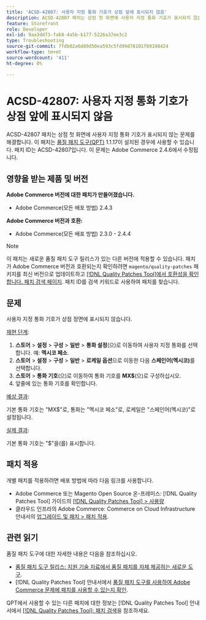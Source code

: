 ```yaml
---
title: 'ACSD-42807: 사용자 지정 통화 기호가 상점 앞에 표시되지 않음'
description: ACSD-42807 패치는 상점 첫 화면에 사용자 지정 통화 기호가 표시되지 않는 문제를 해결합니다. 이 패치는 [Quality Patches Tool (QPT)](https://experienceleague.adobe.com/en/docs/commerce-operations/tools/quality-patches-tool/quality-patches-tool-to-self-serve-quality-patches) 1.1.17이 설치된 경우 사용할 수 있습니다. 패치 ID는 ACSD-42807입니다. 이 문제는 Adobe Commerce 2.4.6에서 수정됩니다.
feature: Storefront
role: Developer
exl-id: 9aa3dd73-fab8-4a5b-b177-5226a37ee3c2
type: Troubleshooting
source-git-commit: 7fdb02a6d89d50ea593c5fd99d78101f89198424
workflow-type: tm+mt
source-wordcount: '411'
ht-degree: 0%

---
```


# ACSD-42807: 사용자 지정 통화 기호가 상점 앞에 표시되지 않음

ACSD-42807 패치는 상점 첫 화면에 사용자 지정 통화 기호가 표시되지 않는 문제를 해결합니다. 이 패치는 [품질 패치 도구(QPT)](https://experienceleague.adobe.com/en/docs/commerce-operations/tools/quality-patches-tool/quality-patches-tool-to-self-serve-quality-patches) 1.1.17이 설치된 경우에 사용할 수 있습니다. 패치 ID는 ACSD-42807입니다. 이 문제는 Adobe Commerce 2.4.6에서 수정됩니다.

## 영향을 받는 제품 및 버전

**Adobe Commerce 버전에 대한 패치가 만들어졌습니다.**

* Adobe Commerce(모든 배포 방법) 2.4.3

**Adobe Commerce 버전과 호환:**

* Adobe Commerce(모든 배포 방법) 2.3.0 - 2.4.4

>[!NOTE]
>
>이 패치는 새로운 품질 패치 도구 릴리스가 있는 다른 버전에 적용할 수 있습니다. 패치가 Adobe Commerce 버전과 호환되는지 확인하려면 `magento/quality-patches` 패키지를 최신 버전으로 업데이트하고 [[!DNL Quality Patches Tool]에서 호환성을 확인합니다. 패치 검색 페이지](https://experienceleague.adobe.com/en/docs/commerce-operations/tools/quality-patches-tool/quality-patches-tool-to-self-serve-quality-patches). 패치 ID를 검색 키워드로 사용하여 패치를 찾습니다.

## 문제

사용자 지정 통화 기호가 상점 정면에 표시되지 않습니다.

<u>재현 단계</u>:

1. **스토어** > **설정** > **구성** > **일반** > **통화 설정**(으)로 이동하여 사용자 지정 통화를 선택합니다. 예: **멕시코 페소**.
1. **스토어** > **설정** > **구성** > **일반** > **로케일 옵션**&#x200B;으로 이동한 다음 **스페인어(멕시코)**&#x200B;를 선택합니다.
1. **스토어** > **통화 기호**(으)로 이동하여 통화 기호를 **MX$**(으)로 구성하십시오.
1. 앞줄에 있는 통화 기호를 확인합니다.

<u>예상 결과</u>:

기본 통화 기호는 &quot;MX$&quot;로, 통화는 &quot;멕시코 페소&quot;로, 로케일은 &quot;스페인어(멕시코)&quot;로 설정됩니다.

<u>실제 결과</u>:

기본 통화 기호는 &quot;$&quot;을(를) 표시합니다.

## 패치 적용

개별 패치를 적용하려면 배포 방법에 따라 다음 링크를 사용합니다.

* Adobe Commerce 또는 Magento Open Source 온-프레미스: [!DNL Quality Patches Tool] 가이드의 [[!DNL Quality Patches Tool] > 사용량](/help/tools/quality-patches-tool/usage.md)
* 클라우드 인프라의 Adobe Commerce: Commerce on Cloud Infrastructure 안내서의 [업그레이드 및 패치 > 패치 적용](https://experienceleague.adobe.com/docs/commerce-cloud-service/user-guide/develop/upgrade/apply-patches.html).

## 관련 읽기

품질 패치 도구에 대한 자세한 내용은 다음을 참조하십시오.

* [품질 패치 도구 릴리스: 지원 기술 자료에서 품질 패치를 자체 제공하는 새로운 도구](https://experienceleague.adobe.com/en/docs/commerce-operations/tools/quality-patches-tool/quality-patches-tool-to-self-serve-quality-patches).
* [!DNL Quality Patches Tool] 안내서에서 [품질 패치 도구를 사용하여 Adobe Commerce 문제에 패치를 사용할 수 있는지 확인](/help/tools/quality-patches-tool/patches-available-in-qpt/check-patch-for-magento-issue-with-magento-quality-patches.md).

QPT에서 사용할 수 있는 다른 패치에 대한 정보는 [!DNL Quality Patches Tool] 안내서에서 [[!DNL Quality Patches Tool]: 패치 검색](https://experienceleague.adobe.com/tools/commerce-quality-patches/index.html)을 참조하세요.
